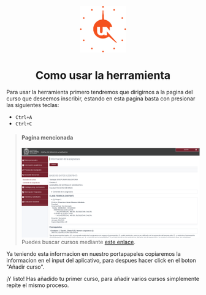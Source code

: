 <p align="center">
  <a href="http://jdaar.github.io/UNHorario" target="blank"><img src="./public/logo.svg" width="120" alt="UNHorario" /></a>
</p>

<h1 align="center">
    Como usar la herramienta
</h1>

Para usar la herramienta primero tendremos que dirigirnos a la pagina del curso que deseemos inscribir, estando en esta pagina basta con presionar las siguientes teclas:
- `Ctrl+A`
- `Ctrl+C`

> #### Pagina mencionada
> ![Pagina](./images/dninfoa.page.png)
> Puedes buscar cursos mediante [este enlace](https://sia.unal.edu.co/ServiciosApp/facespublico/public/servicioPublico.jsf?taskflowId=task-flow-AC_CatalogoAsignaturas).

Ya teniendo esta informacion en nuestro portapapeles copiaremos la informacion en el input del aplicativo, para despues hacer click en el boton "Añadir curso".

¡Y listo! Has añadido tu primer curso, para añadir varios cursos simplemente repite el mismo proceso.